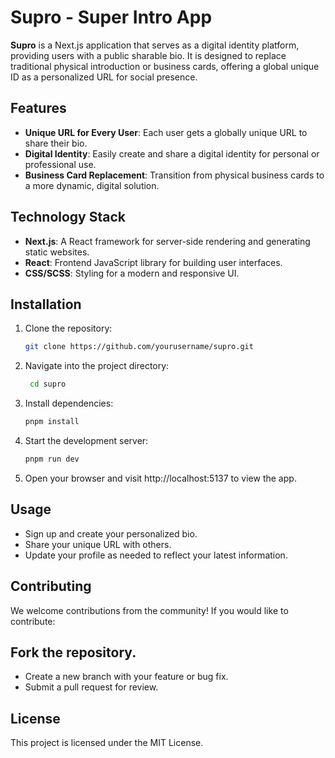 # Supro - Super Intro App

**Supro** is a Next.js application that serves as a digital identity platform, providing users with a public sharable bio. It is designed to replace traditional physical introduction or business cards, offering a global unique ID as a personalized URL for social presence.

## Features

- **Unique URL for Every User**: Each user gets a globally unique URL to share their bio.
- **Digital Identity**: Easily create and share a digital identity for personal or professional use.
- **Business Card Replacement**: Transition from physical business cards to a more dynamic, digital solution.

## Technology Stack

- **Next.js**: A React framework for server-side rendering and generating static websites.
- **React**: Frontend JavaScript library for building user interfaces.
- **CSS/SCSS**: Styling for a modern and responsive UI.

## Installation

1. Clone the repository:
   ```bash
   git clone https://github.com/yourusername/supro.git
   ```
2. Navigate into the project directory:
   ```bash
    cd supro
   ```
3. Install dependencies:
   ```bash
   pnpm install
   ```
4. Start the development server:
   ```bash
   pnpm run dev
   ```
5. Open your browser and visit http://localhost:5137 to view the app.

## Usage

- Sign up and create your personalized bio.
- Share your unique URL with others.
- Update your profile as needed to reflect your latest information.

## Contributing

We welcome contributions from the community! If you would like to contribute:

## Fork the repository.

- Create a new branch with your feature or bug fix.
- Submit a pull request for review.

## License

This project is licensed under the MIT License.
